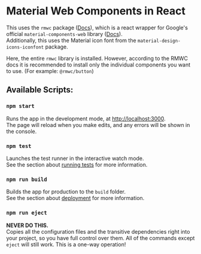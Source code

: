 # Material Web Components in React

This uses the `rmwc` package ([Docs](https://rmwc.io)), which is a react wrapper for Google's official `material-components-web` library ([Docs](https://material.io/develop/web)). \
Additionally, this uses the Material icon font from the `material-design-icons-iconfont` package.

Here, the entire `rmwc` library is installed. However, according to the RMWC docs it is recommended to install only the individual components you want to use. (For example: `@rmwc/button`)

## Available Scripts:

### `npm start`

Runs the app in the development mode, at [http://localhost:3000](http://localhost:3000). \
The page will reload when you make edits, and any errors will be shown in the console.

### `npm test`

Launches the test runner in the interactive watch mode.\
See the section about [running tests](https://facebook.github.io/create-react-app/docs/running-tests) for more information.

### `npm run build`

Builds the app for production to the `build` folder. \
See the section about [deployment](https://facebook.github.io/create-react-app/docs/deployment) for more information.

### `npm run eject`

**NEVER DO THIS.** \
Copies all the configuration files and the transitive dependencies right into your project, so you have full control over them. All of the commands except `eject` will still work. This is a one-way operation!
